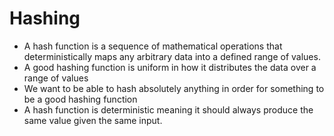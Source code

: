 # Hashing
* A hash function is a sequence of mathematical operations that deterministically maps any arbitrary data into a defined range of values.
* A good hashing function is uniform in how it distributes the data over a range of values
* We want to be able to hash absolutely anything in order for something to be a good hashing function
* A hash function is deterministic meaning it should always produce the same value given the same input.